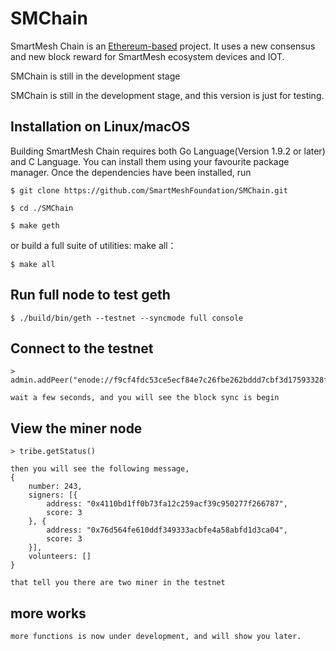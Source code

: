# SMChain

SmartMesh Chain is an [Ethereum-based](https://github.com/SmartMeshFoundation/SMChain) project. It uses a new consensus and new block reward for SmartMesh ecosystem devices and IOT. 


SMChain is still in the development stage

SMChain is still in the development stage, and this version is just for testing.

## Installation on Linux/macOS 

Building SmartMesh Chain requires both Go Language(Version 1.9.2 or later) and C Language. You can install them using your favourite package manager. Once the dependencies have been installed, run

    $ git clone https://github.com/SmartMeshFoundation/SMChain.git

    $ cd ./SMChain

    $ make geth

or build a full suite of utilities: make all：

    $ make all

## Run full node to test geth

    $ ./build/bin/geth --testnet --syncmode full console

## Connect to the testnet

    > admin.addPeer("enode://f9cf4fdc53ce5ecf84e7c26fbe262bddd7cbf3d17593328f74816a1c646a0ccfac9a85d81f7d51b59bc02dc8f0e8c5dada4db081efd79698a820faf9384773c0@49.51.11.222:60303")

    wait a few seconds, and you will see the block sync is begin

## View the miner node

	> tribe.getStatus()

    then you will see the following message,
    {
        number: 243,
        signers: [{
            address: "0x4110bd1ff0b73fa12c259acf39c950277f266787",
            score: 3
        }, {
            address: "0x76d564fe610ddf349333acbfe4a58abfd1d3ca04",
            score: 3
        }],
        volunteers: []
    }

    that tell you there are two miner in the testnet

## more works
    more functions is now under development, and will show you later.

